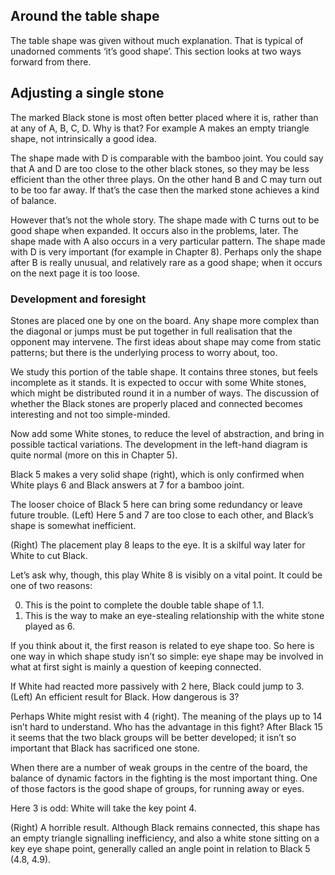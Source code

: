 ## Around the table shape

The table shape was given without much explanation. That is typical of unadorned comments ‘it’s good shape’. This section looks at two ways forward from there.

## Adjusting a single stone

<!-- fig. 2.3.1 -->
The marked Black stone is most often better placed where it is, rather than at any of A, B, C, D. Why is that? For example A makes an empty triangle shape, not intrinsically a good idea.

The shape made with D is comparable with the bamboo joint. You could say that A and D are too close to the other black stones, so they may be less efficient than the other three plays. On the other hand B and C may turn out to be too far away. If that’s the case then the marked stone achieves a kind of balance.

However that’s not the whole story. The shape made with C turns out to be good shape when expanded. It occurs also in the problems, later. The shape made with A also occurs in a very particular pattern. The shape made with D is very important (for example in Chapter 8). Perhaps only the shape after B is really unusual, and relatively rare as a good shape; when it occurs on the next page it is too loose.

### Development and foresight

Stones are placed one by one on the board. Any shape more complex than the diagonal or jumps must be put together in full realisation that the opponent may intervene. The first ideas about shape may come from static patterns;
but there is the underlying process to worry about, too.

<!-- fig. 2.3.2 -->
We study this portion of the table shape. It contains three stones, but feels incomplete as it stands. It is expected to occur with some White stones, which might be distributed round it in a number of ways. The discussion of whether the Black stones are properly placed and connected becomes
interesting and not too simple-minded.

<!-- fig. 2.3.3 -->
Now add some White stones, to reduce the level of abstraction, and bring in possible tactical variations. The development in the left-hand diagram is quite normal (more on this in Chapter 5).

<!-- fig. 2.3.4 -->
Black 5 makes a very solid shape (right), which is only confirmed when White plays 6 and Black answers at 7 for a bamboo joint.

<!-- fig. 2.3.5 -->
The looser choice of Black 5 here can bring some redundancy or leave future trouble. (Left) Here 5 and 7 are too close to each other, and Black’s shape is somewhat inefficient.

<!-- fig. 2.3.6 -->
(Right) The placement play 8 leaps to the eye. It is a skilful way later for White to cut Black.

Let’s ask why, though, this play White 8 is visibly on a vital point. It could be one of two reasons:

0. This is the point to complete the double table shape of 1.1.
0. This is the way to make an eye-stealing relationship with the white stone played as 6.

If you think about it, the first reason is related to eye shape too. So here is one way in which shape study isn’t so simple: eye shape may be involved in what at first sight is mainly a question of keeping connected.


<!-- fig. 2.3.7 -->
If White had reacted more passively with 2 here, Black could jump to 3. (Left) An efficient result for Black. How dangerous is 3?

<!-- fig. 2.3.8 -->
Perhaps White might resist with 4 (right). The meaning of the plays up to 14 isn’t hard to understand. Who has the advantage in this fight? After Black 15 it seems that the two black groups will be better developed; it isn’t
so important that Black has sacrificed one stone.

When there are a number of weak groups in the centre of the board, the balance of dynamic factors in the fighting is the most important thing. One of those factors is the good shape of groups, for running away or eyes.

<!-- fig. 2.3.9 -->
Here 3 is odd: White will take the key point 4.

<!-- fig. 2.3.10 -->
(Right) A horrible result. Although Black remains connected, this shape has an empty triangle signalling inefficiency, and also a white stone sitting on a key eye shape point, generally called an angle point in relation to Black 5 (4.8, 4.9).